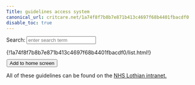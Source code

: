 ```yaml
---
Title: guidelines access system
canonical_url: critcare.net/1a74f8f7b8b7e871b413c4697f68b4401fbacdf0
disable_toc: true
---
```


<script src="https://unpkg.com/lunr/lunr.js"></script>
<script src="https://code.jquery.com/jquery-2.1.3.min.js"></script>
<!-- https://lunrjs.com/guides/getting_started.html -->

<style>
.emergency{
  color: red;
}
.emergency:hover{
  color: red;
}
.emergency:visited{
  color: red;
}
.emergency:focus{
  color: red;
}

.searchresult{
  margin: 0 0 0 5px;
  font-size: smaller;
  color: cornflowerblue;
  display:list-item;
  list-style-type: square;
}

.container {
  /*
    redefine bootstrap container
    to have padding 0
    in order to make
    best use of screen space
  */
  width: 100%;
  padding-right: 0px;
  padding-left: 0px;
  margin-right: auto;
  margin-left: auto;
}

.add-button {
  margin-top: 10px;
  margin-left: 1px;
}
</style>


<p>Search: <input id="search" type="text" placeholder="enter search term"></p>

<div id="results"></div>

<div class="col-xs-12 col-md-6 col-lg-4">
  {!1a74f8f7b8b7e871b413c4697f68b4401fbacdf0/list.html!}
</div>

<div class="col-xs-12 col-md-6 col-lg-8">
  <button class="add-button">Add to home screen</button>
  <p>
    All of these guidelines can be found on the <a href="http://intranet.lothian.scot.nhs.uk/Directory/CriticalCare/Pages"> NHS Lothian intranet.
  </p>
</div>

<script src="search.js"></script>

<script>
  // Code to handle install prompt on desktop

let deferredPrompt;
const addBtn = document.querySelector('.add-button');
addBtn.style.display = 'none';

window.addEventListener('beforeinstallprompt', (e) => {
  console.log("beforeinstallprompt activated")
  // Prevent Chrome 67 and earlier from automatically showing the prompt
  e.preventDefault();
  // Stash the event so it can be triggered later.
  deferredPrompt = e;
  // Update UI to notify the user they can add to home screen
  addBtn.style.display = 'block';

  addBtn.addEventListener('click', () => {
    console.log("addBtn button activated")
    // hide our user interface that shows our A2HS button
    addBtn.style.display = 'none';
    // Show the prompt
    deferredPrompt.prompt();
    // Wait for the user to respond to the prompt
    deferredPrompt.userChoice.then((choiceResult) => {
      if (choiceResult.outcome === 'accepted') {
        console.log('User accepted the A2HS prompt');
      } else {
        console.log('User dismissed the A2HS prompt');
      }
      deferredPrompt = null;
    });
  });
});
</script>







